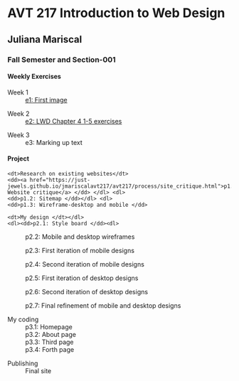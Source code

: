
<html>
<head>
<meta charset="UTF-8">

</head>

<body>
<div id="wrapper">
<h1>AVT 217 Introduction to Web Design</h1>
<h2>Juliana Mariscal </h2>
<h3>Fall Semester and Section-001 </h3>

<div class="weekly">
<h4>Weekly Exercises</h4>
<dl>
	<dt>Week 1</dt> 
    <dd><a href="https://just-jewels.github.io/jmariscalavt217/avt217/weekly/Week%201/ghost_remix_desktop.png">e1: First image</a></dd>
</dl> <dl>
	

<dl>
	<dt>Week 2</dt>
	<dd><a href="https://just-jewels.github.io/jmariscalavt217/avt217/weekly/week2/index.html">e2: LWD Chapter 4 1-5 exercises</a></dd>
</dl>
    

<dl>
	<dt>Week 3</dt>
	<dd>e3: Marking up text</dd>
</dl>



<!-- weekly ends-->
<div id="project">
<h4>Project</h4>
<dl>

	<dt>Research on existing websites</dt>
    <dd><a href="https://just-jewels.github.io/jmariscalavt217/avt217/process/site_critique.html">p1.1: Website critique</a> </dd> </dl> <dl>
    <dd>p1.2: Sitemap </dd></dl> <dl>
	<dd>p1.3: Wireframe-desktop and mobile </dd>
</dl>
<dl>

	<dt>My design </dt></dl>
    <dl><dd>p2.1: Style board </dd><dl>
   <dl> <dd>p2.2: Mobile and desktop wireframes</dd> </dl> 
   <dl> <dd>p2.3: First iteration of mobile designs</dd> </dl>
	<dl> <dd>p2.4: Second iteration of mobile designs</dd> </dl>
   <dl> <dd>p2.5: First iteration of desktop designs</dd> </dl></dl>
<dl>	<dd>p2.6: Second iteration of desktop designs</dd> </dl>
	<dl> <dd>p2.7: Final refinement of mobile and desktop designs</dd> 
</dl>
	
<dl>
	<dt>My coding </dt>
    <dd>p3.1: Homepage</dd>
    <dd>p3.2: About page</dd>
    <dd>p3.3: Third page</dd>
	<dd>p3.4: Forth page</dd>

</dl>
	
<dl>
	<dt>Publishing</dt>
    <dd>Final site</dd>
</dl>
	
</div><!-- project ends-->
</div><!-- wrapper ends-->

</body>
</html>
